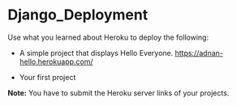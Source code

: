 # Django_Deployment

Use what you learned about Heroku to deploy the following:


- A simple project that displays Hello Everyone.
https://adnan-hello.herokuapp.com/


- Your first project 

**Note:** You have to submit the Heroku server links of your projects.
